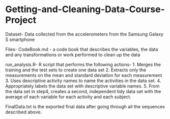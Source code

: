 # Getting-and-Cleaning-Data-Course-Project

Dataset- Data collected from the accelerometers from the Samsung Galaxy S smartphone

Files-
  CodeBook.md - a code book that describes the variables, the data and any transformations or work performed                 to clean up the data
  
  run_analysis.R- R script that performs the following actions- 
                  1. Merges the training and the test sets to create one data set
                  2. Extracts only the measurements on the mean and standard deviation for each measurement
                  3. Uses descriptive activity names to name the activities in the data set.
                  4. Appropriately labels the data set with descriptive variable names.
                  5. From the data set in step4, creates a second, independent tidy data set with the                            average of each variable for each activity and each subject.
                  
 FinalData.txt is the exported final data after going through all the sequences described above.
